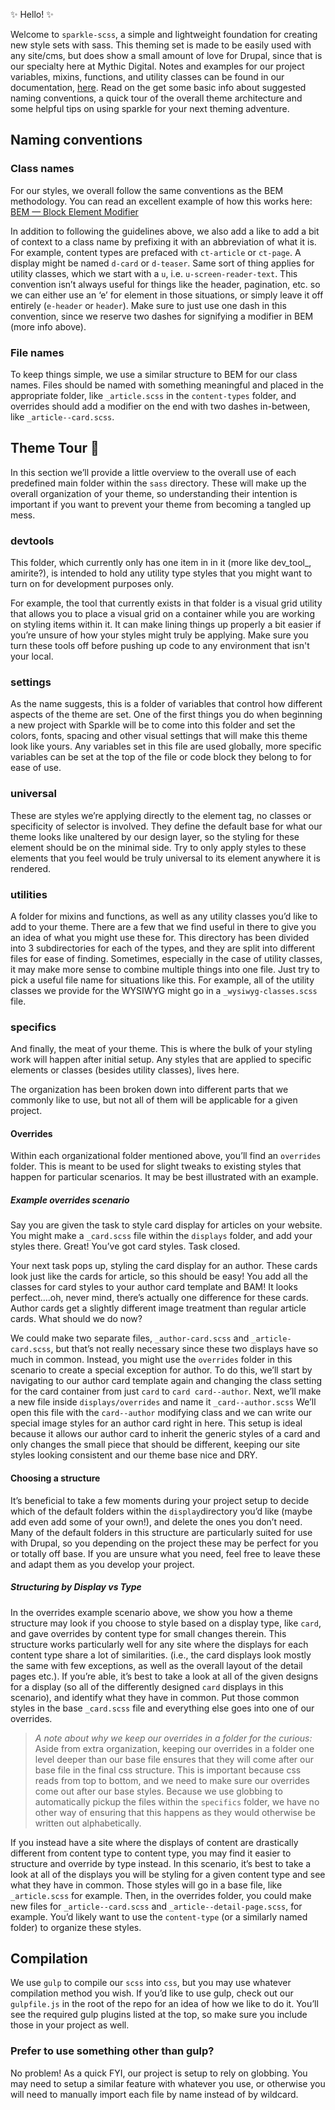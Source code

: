 :sparkles: Hello! :sparkles:

Welcome to `sparkle-scss`, a simple and lightweight foundation for creating new style sets with sass. This theming set is made to be easily used with any site/cms, but does show a small amount of love for Drupal, since that is our specialty here at Mythic Digital. Notes and examples for our project variables, mixins, functions, and utility classes can be found in our documentation, [here](http://sparkle.mythicdigital.io). Read on the get some basic info about suggested naming conventions, a quick tour of the overall theme architecture and some helpful tips on using sparkle for your next theming adventure.

## Naming conventions
### Class names
For our styles, we overall follow the same conventions as the BEM methodology. You can read an excellent example of how this works here: [BEM — Block Element Modifier](http://getbem.com/naming/)

In addition to following the guidelines above, we also add a like to add a bit of context to a class name by prefixing it with an abbreviation of what it is. For example, content types are prefaced with `ct-article` or `ct-page`. A display might be named `d-card` or `d-teaser`.  Same sort of thing applies for utility classes, which we start with a `u`, i.e. `u-screen-reader-text`. This convention isn’t always useful for things like the header, pagination, etc. so we can either use an ‘e’ for element in those situations, or simply leave it off entirely (`e-header` or `header`). Make sure to just use one dash in this convention, since we reserve two dashes for signifying a modifier in BEM (more info above).

### File names
To keep things simple, we use a similar structure to BEM for our class names. Files should be named with something meaningful and placed in the appropriate folder, like `_article.scss` in the `content-types` folder, and overrides should add a modifier on the end with two dashes in-between, like `_article--card.scss`.

## Theme Tour 🚗 
In this section we’ll provide a little overview to the overall use of each predefined main folder within the `sass` directory. These will make up the overall organization of your theme, so understanding their intention is important if you want to prevent your theme from becoming a tangled up mess.

### devtools

This folder, which currently only has one item in in it (more like dev_tool_, amirite?), is intended to hold any utility type styles that you might want to turn on for development purposes only. 

For example, the tool that currently exists in that folder is a visual grid utility that allows you to place a visual grid on a container while you are working on styling items within it. It can make lining things up properly a bit easier if you’re unsure of how your styles might truly be applying. Make sure you turn these tools off before pushing up code to any environment that isn't your local.


### settings

As the name suggests, this is a folder of variables that control how different aspects of the theme are set. One of the first things you do when beginning a new project with Sparkle will be to come into this folder and set the colors, fonts, spacing and other visual settings that will make this theme look like yours. Any variables set in this file are used globally, more specific variables can be set at the top of the file or code block they belong to for ease of use.


### universal

These are styles we’re applying directly to the element tag, no classes or specificity of selector is involved. They define the default base for what our theme looks like unaltered by our design layer, so the styling for these element should be on the minimal side. Try to only apply styles to these elements that you feel would be truly universal to its element anywhere it is rendered.

### utilities

A folder for mixins and functions, as well as any utility classes you’d like to add to your theme. There are a few that we find useful in there to give you an idea of what you might use these for. This directory has been divided into 3 subdirectories for each of the types, and they are split into different files for ease of finding. Sometimes, especially in the case of utility classes, it may make more sense to combine multiple things into one file. Just try to pick a useful file name for situations like this. For example, all of the utility classes we provide for the WYSIWYG might go in a `_wysiwyg-classes.scss` file. 


### specifics

And finally, the meat of your theme. This is where the bulk of your styling work will happen after initial setup. Any styles that are applied to specific elements or classes (besides utility classes), lives here. 

The organization has been broken down into different parts that we commonly like to use, but not all of them will be applicable for a given project. 

#### Overrides
Within each organizational folder mentioned above, you’ll find an `overrides` folder. This is meant to be used for slight tweaks to existing styles that happen for particular scenarios. It may be best illustrated with an example.

##### Example overrides scenario
Say you are given the task to style card display for articles on your website. You might make a `_card.scss` file within the `displays` folder, and add your styles there. Great! You’ve got card styles. Task closed. 

Your next task pops up, styling the card display for an author. These cards look just like the cards for article, so this should be easy! You add all the classes for card styles to your author card template and BAM! It looks perfect….oh, never mind, there’s actually one difference for these cards.   Author cards get a slightly different image treatment than regular article cards. What should we do now? 

We could make two separate files, `_author-card.scss` and `_article-card.scss`, but that’s not really necessary since these two displays have so much in common. Instead, you might use the `overrides` folder in this scenario to create a special exception for author. To do this, we’ll start by navigating to our author card template again and changing the class setting for the card container from just `card` to `card card--author`.  Next, we’ll  make a new file inside `displays/overrides` and name it `_card--author.scss` We’ll open this file with the `card--author` modifying class and we can write our special image styles for an author card right in here. This setup is ideal because it allows our author card to inherit the generic styles of a card and only changes the small piece that should be different, keeping our site styles looking consistent and our theme base nice and DRY. 

#### Choosing a structure

It’s beneficial to take a few moments during your project setup to decide which of the default folders within the `display`directory you’d like (maybe add even add some of your own!), and delete the ones you don’t need.  Many of the default folders in this structure are particularly suited for use with Drupal, so you depending on the project these may be perfect for you or totally off base.  If you are unsure what you need, feel free to leave these and adapt them as you develop your project. 

##### Structuring by Display vs Type

In the overrides example scenario above, we show you how a theme structure may look if you choose to style based on a display type, like `card`, and gave overrides by content type for small changes therein. This structure works particularly well for any site where the displays for each content type share a lot of similarities. (i.e., the card displays look mostly the same with few exceptions, as well as the overall layout of the detail pages etc.). If you’re able, it’s best to take a look at all of the given designs for a display (so all of the differently designed `card` displays in this scenario), and identify what they have in common. Put those common styles in the base `_card.scss` file and everything else goes into one of our overrides.

> *A note about why we keep our overrides in a folder for the curious:*
> Aside from extra organization, keeping our overrides in a folder one level deeper than our base file ensures that they will come after our base file in the final css structure. This is important because css reads from top to bottom, and we need to make sure our overrides come out after our base styles. Because we use globbing to automatically pickup the files within the `specifics` folder, we have no other way of ensuring that this happens as they would otherwise be written out alphabetically.

If you instead have a site where the displays of content are drastically different from content type to content type, you may find it easier to structure and override by type instead. In this scenario, it’s best to take a look at all of the displays you will be styling for a given content type and see what they have in common. Those styles will go in a base file, like `_article.scss` for example. Then, in the overrides folder, you could make new files for `_article--card.scss` and `_article--detail-page.scss`, for example.  You’d likely want to use the `content-type` (or a similarly named folder) to organize these styles. 

## Compilation
We use `gulp` to compile our `scss` into `css`, but you may use whatever compilation method you wish. If you’d like to use gulp, check out our `gulpfile.js` in the root of the repo for an idea of how we like to do it. You’ll see the required gulp plugins listed at the top, so make sure you include those in your project as well. 

### Prefer to use something other than gulp?

No problem! As a quick FYI, our project is setup to rely on globbing. You may need to setup a similar feature with whatever you use, or otherwise you will need to manually import each file by name instead of by wildcard.

